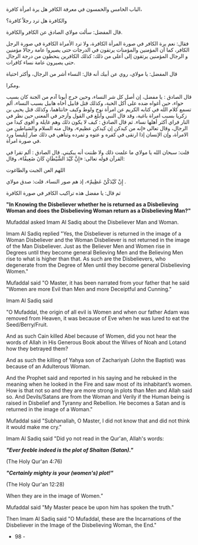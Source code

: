 الباب الخامس والخمسون في معرفة الكافر هل يرة امرأة كافرة، 

والكافرة هل ترد رجلاً كافرة؟ 

قال المفضل: سألت مولاي الصادق عن الكافر والكافرة. 

فقال: نعم يرة الكافر في صورة المرأة الكافرة، ولا ترد الأمراة الكافرة في صورة الرجل الكافر، كما أن المؤمنين والمؤمنات يرتقون في الدرجات حتى يصيروا عامة رجالا مؤمنين و الرجال المؤمنين يرتقون إلى أعلى من ذلك: كذلك الكافرين ينحطون من درجة الرجال حتى يصيرون عامة نساء كافرات. 

قال المفضل: يا مولاي، روي عن أبيك أنه قال: النساء أشر من الرجال، وأكثر احتياة 

ومكرا. 

قال الصادق : يا مفضل، إن أصل كل شر النساء، وحين خرج أبونا آدم من الجنة كان بسبب حواء، حين أغواه ضده على أكل الحبة، وكذلك قتل قابيل أخاه هابيل بسبب النساء، ألم تسمع كلام الله في كتابه الكريم عن امرأة نوح ولوط وكيف خانتاهما، وكذلك قتل يحيى بن زكريا بسبب امراة باغية، وقد قال النبي وأبلغ في القول وأزجر في المعنى حين نظر في النار فراي أكثر أهلها نساء. ثم قال الصادق : كيف لا يكون ذلك وهم غايلة و أقوى كيدا من الرجال، وقال تعالى «إنه من كيدكن إن كيدكن عظيم»، وقال منه السلام والشياطين من الامرأة، وإن الإنسان إذا ارتقى في كفره و عتوه و تمرده وتناهي في ذلك صار إيليسا ورد في صورة امرأة. 

قلت: سبحان الله يا مولاي ما علمت ذلك ولا ظننت أنه يبكيني. قال الصادق : ألم تقرا في القرآن قوله تعالى: «إِنَّ كَيْدَ الشَّيْطَانِ كَانَ ضَعِيفًا»، وقال: 

اللهم العن الجبت والطاغوت 

إِنْ كَيْدَكُنْ عَظِيمٌ»، إذ هم صور النساء. قلت: صدق مولاي . 

ثم قال: يا مفضل هذه تراكيب الكافر في صورة الكافرة

**"In Knowing the Disbeliever whether he is returned as a Disbelieving Woman and does** **the Disbelieving Woman return as a Disbelieving Man?"**

Mufaddal asked Imam Al Sadiq about the Disbeliever Man and Woman.

Imam Al Sadiq replied "Yes, the Disbeliever is returned in the image of a Woman Disbeliever and the Woman Disbeliever is not returned in the image of the Man Disbeliever. Just as the Believer Men and Women rise in Degrees until they become general Believing Men and the Believing Men rise to what is higher than that. As such are the Disbelievers, who degenerate from the Degree of Men until they become general Disbelieving Women."

Mufaddal said "O Master, it has been narrated from your father that he said "Women are more Evil than Men and more Deceiptful and Cunning."

Imam Al Sadiq said

"O Mufaddal, the origin of all evil is Women and when our father Adam was removed from Heaven, it was because of Eve when he was lured to eat the Seed/Berry/Fruit.

And as such Cain killed Abel because of Women, did you not hear the words of Allah in His Generous Book about the Wives of Noah and Lotand how they betrayed them?

And as such the killing of Yahya son of Zachariyah (John the Baptist) was because of an Adulterous Woman.

And the Prophet said and reported in his saying and he rebuked in the meaning when he looked in the Fire and saw most of its inhabitant’s women. How is that not so and they are more strong in plots than Men and Allah said so. And Devils/Satans are from the Woman and Verily if the Human being is raised in Disbelief and Tyranny and Rebellion. He becomes a Satan and is returned in the image of a Woman."

Mufaddal said "Subhanallah, O Master, I did not know that and did not think it would make me cry."

Imam Al Sadiq said "Did yo not read in the Qur'an, Allah's words:

_**"Ever feeble indeed is the plot of Shaitan (Satan)."**_

(The Holy Qur'an 4:76)

_**"Certainly mighty is your (women's) plot!"**_

(The Holy Qur'an 12:28)

When they are in the image of Women.”

Mufaddal said "My Master peace be upon him has spoken the truth."

Then Imam Al Sadiq said "O Mufaddal, these are the Incarnations of the Disbeliever in the Image of the Disbelieving Woman, the End."

- 98 -